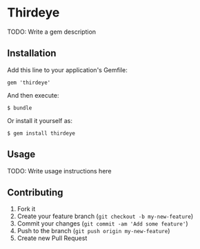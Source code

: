 # Thirdeye

TODO: Write a gem description

## Installation

Add this line to your application's Gemfile:

    gem 'thirdeye'

And then execute:

    $ bundle

Or install it yourself as:

    $ gem install thirdeye

## Usage

TODO: Write usage instructions here

## Contributing

1. Fork it
2. Create your feature branch (`git checkout -b my-new-feature`)
3. Commit your changes (`git commit -am 'Add some feature'`)
4. Push to the branch (`git push origin my-new-feature`)
5. Create new Pull Request
